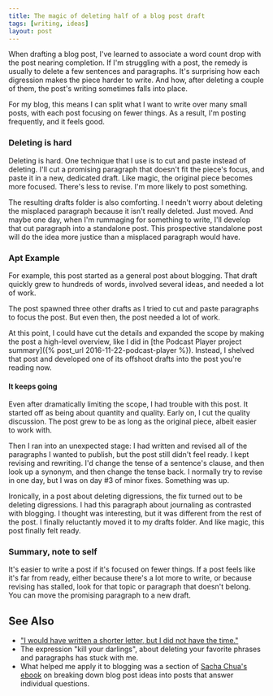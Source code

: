 ```yaml
---
title: The magic of deleting half of a blog post draft
tags: [writing, ideas]
layout: post
---
```


When drafting a blog post, I've learned to associate a word count drop
with the post nearing completion. If I'm struggling with a post, the
remedy is usually to delete a few sentences and paragraphs. It's
surprising how each digression makes the piece harder to write. And
how, after deleting a couple of them, the post's writing sometimes
falls into place.

For my blog, this means I can split what I want to write over many
small posts, with each post focusing on fewer things. As a result, I'm
posting frequently, and it feels good.


### Deleting is hard

Deleting is hard. One technique that I use is to cut and paste instead
of deleting. I'll cut a promising paragraph that doesn't fit the
piece's focus, and paste it in a new, dedicated draft. Like magic, the
original piece becomes more focused. There's less to revise. I'm more
likely to post something.

The resulting drafts folder is also comforting. I needn't worry about
deleting the misplaced paragraph because it isn't really
deleted. Just moved. And maybe one day, when I'm rummaging for
something to write, I'll develop that cut paragraph into a standalone
post. This prospective standalone post will do the idea more justice
than a misplaced paragraph would have.


### Apt Example

For example, this post started as a general post about blogging. That
draft quickly grew to hundreds of words, involved several ideas, and
needed a lot of work.

The post spawned three other drafts as I tried to cut and paste
paragraphs to focus the post. But even then, the post needed a lot of
work.

At this point, I could have cut the details and expanded the scope by making the post a high-level overview, like I did in
[the Podcast Player project summary]({% post_url 2016-11-22-podcast-player %}). Instead, I shelved that post and developed one of its offshoot
drafts into the post you're reading now.

#### It keeps going

Even after dramatically limiting the scope, I had trouble with this
post. It started off as being about quantity and quality. Early on, I
cut the quality discussion. The post grew to be as long as the
original piece, albeit easier to work with.

Then I ran into an unexpected stage: I had written and revised all of
the paragraphs I wanted to publish, but the post still didn't feel
ready. I kept revising and rewriting. I'd change the tense of a
sentence's clause, and then look up a synonym, and then change the
tense back. I normally try to revise in one day, but I was on day #3
of minor fixes. Something was up.

Ironically, in a post about deleting digressions, the fix turned out
to be deleting digressions. I had this paragraph about journaling as
contrasted with blogging. I thought was interesting, but it was
different from the rest of the post. I finally reluctantly moved it to
my drafts folder. And like magic, this post finally felt ready.

### Summary, note to self

It's easier to write a post if it's focused on fewer things.  If a
post feels like it's far from ready, either because there's a lot more
to write, or because revising has stalled, look for that topic or
paragraph that doesn't belong. You can move the promising paragraph to
a new draft.




## See Also

 * ["I would have written a shorter letter, but I did not have the time."](https://en.wikiquote.org/wiki/Blaise_Pascal)
 * The expression "kill your darlings", about deleting your favorite
   phrases and paragraphs has stuck with me.
 * What helped me apply it to blogging was a section of
  [Sacha Chua's ebook](https://gumroad.com/l/no-excuses-blogging) on
  breaking down blog post ideas into posts that answer individual questions.
